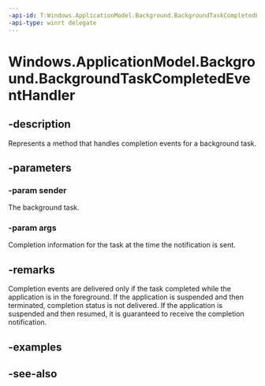 ```yaml
---
-api-id: T:Windows.ApplicationModel.Background.BackgroundTaskCompletedEventHandler
-api-type: winrt delegate
---
```

<!-- Delegate syntax.
public delegate void BackgroundTaskCompletedEventHandler(Windows.ApplicationModel.Background.BackgroundTaskRegistration sender, Windows.ApplicationModel.Background.BackgroundTaskCompletedEventArgs args)
-->
# Windows.ApplicationModel.Background.BackgroundTaskCompletedEventHandler

## -description
Represents a method that handles completion events for a background task.

## -parameters
### -param sender
The background task.

### -param args
Completion information for the task at the time the notification is sent.


## -remarks
Completion events are delivered only if the task completed while the application is in the foreground. If the application is suspended and then terminated, completion status is not delivered. If the application is suspended and then resumed, it is guaranteed to receive the completion notification.

## -examples

## -see-also